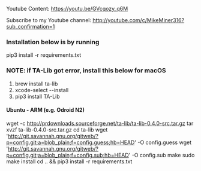 Youtube Content: https://youtu.be/GVcqozy_q6M

Subscribe to my Youtube channel: http://youtube.com/c/MikeMiner316?sub_confirmation=1

### Installation below is by running 
pip3 install -r requirements.txt


### NOTE: if TA-Lib got error, install this below for macOS
1) brew install ta-lib
2) xcode-select --install
3) pip3 install TA-Lib


#### Ubuntu - ARM (e.g. Odroid N2)
wget -c http://prdownloads.sourceforge.net/ta-lib/ta-lib-0.4.0-src.tar.gz
tar xvzf ta-lib-0.4.0-src.tar.gz
cd ta-lib
wget 'http://git.savannah.gnu.org/gitweb/?p=config.git;a=blob_plain;f=config.guess;hb=HEAD' -O config.guess
wget 'http://git.savannah.gnu.org/gitweb/?p=config.git;a=blob_plain;f=config.sub;hb=HEAD' -O config.sub
make
sudo make install
cd .. && pip3 install -r requirements.txt



